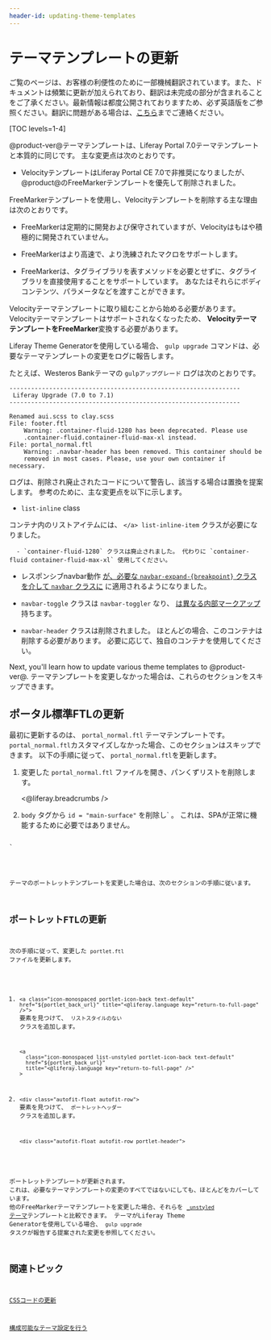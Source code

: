 ```yaml
---
header-id: updating-theme-templates
---
```


# テーマテンプレートの更新

<p class="alert alert-info"><span class="wysiwyg-color-blue120">ご覧のページは、お客様の利便性のために一部機械翻訳されています。また、ドキュメントは頻繁に更新が加えられており、翻訳は未完成の部分が含まれることをご了承ください。最新情報は都度公開されておりますため、必ず英語版をご参照ください。翻訳に問題がある場合は、<a href="mailto:support-content-jp@liferay.com">こちら</a>までご連絡ください。</span></p>

[TOC levels=1-4]

@product-ver@テーマテンプレートは、Liferay Portal 7.0テーマテンプレートと本質的に同じです。 主な変更点は次のとおりです。

  - VelocityテンプレートはLiferay Portal CE 7.0で非推奨になりましたが、@product@のFreeMarkerテンプレートを優先して削除されました。

FreeMarkerテンプレートを使用し、Velocityテンプレートを削除する主な理由は次のとおりです。

  - FreeMarkerは定期的に開発および保守されていますが、Velocityはもはや積極的に開発されていません。

  - FreeMarkerはより高速で、より洗練されたマクロをサポートします。

  - FreeMarkerは、タグライブラリを表すメソッドを必要とせずに、タグライブラリを直接使用することをサポートしています。 あなたはそれらにボディコンテンツ、パラメータなどを渡すことができます。

Velocityテーマテンプレートに取り組むことから始める必要があります。 Velocityテーマテンプレートはサポートされなくなったため、 **VelocityテーマテンプレートをFreeMarker**変換する必要があります。

Liferay Theme Generatorを使用している場合、 `gulp upgrade` コマンドは、必要なテーマテンプレートの変更をログに報告します。

たとえば、Westeros Bankテーマの `gulpアップグレード` ログは次のとおりです。

    ----------------------------------------------------------------
     Liferay Upgrade (7.0 to 7.1)
    ----------------------------------------------------------------
    
    Renamed aui.scss to clay.scss
    File: footer.ftl
        Warning: .container-fluid-1280 has been deprecated. Please use 
        .container-fluid.container-fluid-max-xl instead.
    File: portal_normal.ftl
        Warning: .navbar-header has been removed. This container should be 
        removed in most cases. Please, use your own container if necessary.

ログは、削除され廃止されたコードについて警告し、該当する場合は置換を提案します。 参考のために、主な変更点を以下に示します。

  - `list-inline` class

コンテナ内のリストアイテムには、 `</a> list-inline-item` クラスが必要になりました。</p></li> 
    
      - `container-fluid-1280` クラスは廃止されました。 代わりに `container-fluid container-fluid-max-xl` 使用してください。

  - レスポンシブnavbar動作 [が、必要な `navbar-expand-{breakpoint}` クラスを介して `navbar` クラスに](https://getbootstrap.com/docs/4.0/migration/#navbar) に適用されるようになりました。

  - `navbar-toggle` クラスは `navbar-toggler` なり、 [は異なる内部マークアップ](https://getbootstrap.com/docs/4.0/migration/#navbar)持ちます。

  - `navbar-header` クラスは削除されました。 ほとんどの場合、このコンテナは削除する必要があります。 必要に応じて、独自のコンテナを使用してください。</ul> 

Next, you'll learn how to update various theme templates to @product-ver@. テーマテンプレートを変更しなかった場合は、これらのセクションをスキップできます。



## ポータル標準FTLの更新

最初に更新するのは、 `portal_normal.ftl` テーマテンプレートです。 `portal_normal.ftl`カスタマイズしなかった場合、このセクションはスキップできます。 以下の手順に従って、 `portal_normal.ftl`を更新します。

1.  変更した `portal_normal.ftl` ファイルを開き、パンくずリストを削除します。<nav id="breadcrumbs"> <@liferay.breadcrumbs /> </nav> 

2.  `body` タグから `id = "main-surface"` を削除し` 。 これは、SPAが正常に機能するために必要ではありません。</p>

<pre><code> <body class="${css_class}" id="main-surface">
`</pre></li> </ol> 
   
   テーマのポートレットテンプレートを変更した場合は、次のセクションの手順に従います。
   
   

## ポートレットFTLの更新

次の手順に従って、変更した `portlet.ftl` ファイルを更新します。

1.  `<a class="icon-monospaced portlet-icon-back text-default" href="${portlet_back_url}" title="<@liferay.language key="return-to-full-page" />">` 要素を見つけて、 `リストスタイルのない` クラスを追加します。
   
        <a 
          class="icon-monospaced list-unstyled portlet-icon-back text-default" 
          href="${portlet_back_url}" 
          title="<@liferay.language key="return-to-full-page" />"
        >
       

2.  `<div class="autofit-float autofit-row">` 要素を見つけて、 `ポートレットヘッダー` クラスを追加します。
   
        <div class="autofit-float autofit-row portlet-header">
       

ポートレットテンプレートが更新されます。 これは、必要なテーマテンプレートの変更のすべてではないにしても、ほとんどをカバーしています。 他のFreeMarkerテーマテンプレートを変更した場合、それらを [`_unstyled` テーマ](https://github.com/liferay/liferay-portal/tree/7.1.x/modules/apps/frontend-theme/frontend-theme-unstyled/src/main/resources/META-INF/resources/_unstyled/templates)テンプレートと比較できます。 テーマがLiferay Theme Generatorを使用している場合、 `gulp upgrade` タスクが報告する提案された変更を参照してください。



## 関連トピック

[CSSコードの更新](/docs/7-1/tutorials/-/knowledge_base/t/updating-css-code)

[構成可能なテーマ設定を行う](/docs/7-1/tutorials/-/knowledge_base/t/making-configurable-theme-settings)
